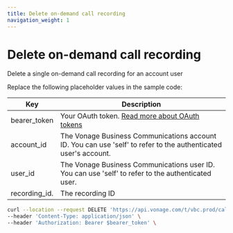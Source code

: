 ```yaml
---
title: Delete on-demand call recording
navigation_weight: 1
---
```


# Delete on-demand call recording

Delete a single on-demand call recording for an account user

Replace the following placeholder values in the sample code:

| Key | Description |
| --- | ----------- |
| bearer_token      | Your OAuth token. [Read more about OAuth tokens](/concepts/guides/create-an-access-token) |
| account_id        | The Vonage Business Communications account ID. You can use 'self' to refer to the authenticated user's account. |
| user_id           | The Vonage Business Communications user ID. You can use 'self' to refer to the authenticated user. |
| recording_id.     | The recording ID |

``` bash
curl --location --request DELETE 'https://api.vonage.com/t/vbc.prod/call_recording/api/accounts/$account_id/users/$user_id/call_recordings/$recording_id' \
--header 'Content-Type: application/json' \
--header 'Authorization: Bearer $bearer_token' \
```
